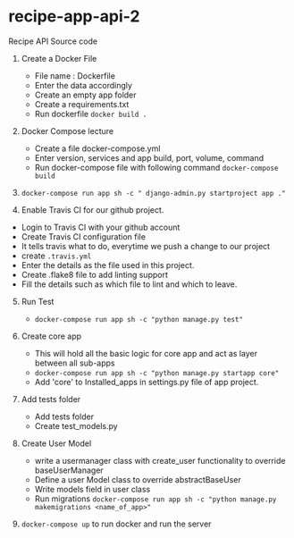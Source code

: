# recipe-app-api-2
Recipe API Source code


1. Create a Docker File
    - File name : Dockerfile
    - Enter the data accordingly
    - Create an empty app folder
    - Create a requirements.txt
    - Run dockerfile
        `docker build .`
      

2. Docker Compose lecture
   
   - Create a file docker-compose.yml
   - Enter version, services and app build, port, volume, command
   - Run docker-compose file with following command
   `docker-compose build`

3. `docker-compose run app sh -c " django-admin.py startproject app ." `
      
4.  Enable Travis CI for our github project.
   - Login to Travis CI with your github account
   - Create Travis CI configuration file
   - It tells travis what to do, everytime we push a change to our project
   - create `.travis.yml`
   - Enter the details as the file used in this project.
   - Create .flake8 file to add linting support
   - Fill the details such as which file to lint and which to leave.

5. Run Test

   - ```docker-compose run app sh -c "python manage.py test" ```

6. Create core app
   - This will hold all the basic logic for core app and act as layer between all sub-apps
   - `docker-compose run app sh -c "python manage.py startapp core" `
   - Add 'core' to Installed_apps in settings.py file of app project.
   
7. Add tests folder
   - Add tests folder
   - Create test_models.py
   

8. Create User Model
   - write a usermanager class with create_user functionality to override baseUserManager
   - Define a user Model class to override abstractBaseUser
   - Write models field in user class
   - Run migrations
      `docker-compose run app sh -c "python manage.py makemigrations <name_of_app>"`
     
9. `docker-compose up` to run docker and run the server
